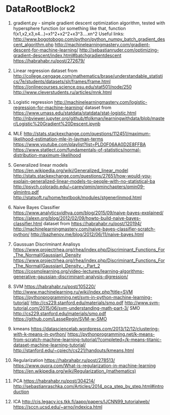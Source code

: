 # DataRootBlock2
1. gradient.py - simple gradient descent optimization algorithm, tested with hypersphere function
(or something like that, function f(x1,x2,x3,x4...)=x1^2+x2^2+x3^3....xn^2
Useful links:
http://www.bogotobogo.com/python/python_numpy_batch_gradient_descent_algorithm.php
http://machinelearningmastery.com/gradient-descent-for-machine-learning/
http://sebastianruder.com/optimizing-gradient-descent/index.html#batchgradientdescent
https://habrahabr.ru/post/272679/

2. Linear regression
  dataset from http://college.cengage.com/mathematics/brase/understandable_statistics/7e/students/datasets/slr/frames/frame.html
https://onlinecourses.science.psu.edu/stat501/node/250
http://www.cleverstudents.ru/articles/mnk.html

3. Logistic regression
http://machinelearningmastery.com/logistic-regression-for-machine-learning/
dataset from https://www.umass.edu/statdata/statdata/stat-logistic.html
http://nbviewer.jupyter.org/github/tfolkman/learningwithdata/blob/master/Logistic%20Gradient%20Descent.ipynb

4. MLE
http://stats.stackexchange.com/questions/112451/maximum-likelihood-estimation-mle-in-layman-terms
https://www.youtube.com/playlist?list=PLD0F06AA0D2E8FFBA
https://www.statlect.com/fundamentals-of-statistics/normal-distribution-maximum-likelihood

5. Generalized linear models
https://en.wikipedia.org/wiki/Generalized_linear_model
http://stats.stackexchange.com/questions/27651/how-would-you-explain-generalized-linear-models-to-people-with-no-statistical-ba
http://psych.colorado.edu/~carey/qmin/qminchapters/qmin09-glmintro.pdf
http://statsoft.ru/home/textbook/modules/stgenerlinmod.html

6. Naive Bayes Classifier
https://www.analyticsvidhya.com/blog/2015/09/naive-bayes-explained/
https://alexn.org/blog/2012/02/09/howto-build-naive-bayes-classifier.html
dataset from https://habrahabr.ru/post/120194/
http://machinelearningmastery.com/naive-bayes-classifier-scratch-python/
http://bazhenov.me/blog/2012/06/11/naive-bayes.html

7. Gaussuan Discriminant Analisys
https://www.projectrhea.org/rhea/index.php/Discriminant_Functions_For_The_Normal(Gaussian)_Density
https://www.projectrhea.org/rhea/index.php/Discriminant_Functions_For_The_Normal(Gaussian)_Density_-_Part_2
https://cosmolearning.org/video-lectures/learning-algorithms-generative-gaussian-discriminant-analysis-digression/


8. SVM
https://habrahabr.ru/post/105220/
http://www.machinelearning.ru/wiki/index.php?title=SVM
https://pythonprogramming.net/svm-in-python-machine-learning-tutorial/
http://cs229.stanford.edu/materials/smo.pdf
http://www.svm-tutorial.com/2015/06/svm-understanding-math-part-3/
SMO http://cs229.stanford.edu/materials/smo.pdf
https://github.com/LasseRegin/SVM-w-SMO

9. kmeans
https://datasciencelab.wordpress.com/2013/12/12/clustering-with-k-means-in-python/
https://pythonprogramming.net/k-means-from-scratch-machine-learning-tutorial/?completed=/k-means-titanic-dataset-machine-learning-tutorial/
http://stanford.edu/~cpiech/cs221/handouts/kmeans.html


10. Regularization
https://habrahabr.ru/post/278513/
https://www.quora.com/What-is-regularization-in-machine-learning
https://en.wikipedia.org/wiki/Regularization_(mathematics)

11. PCA
https://habrahabr.ru/post/304214/
http://sebastianraschka.com/Articles/2014_pca_step_by_step.html#introduction
12. ICA
http://cis.legacy.ics.tkk.fi/aapo/papers/IJCNN99_tutorialweb/
https://sccn.ucsd.edu/~arno/indexica.html
